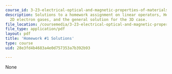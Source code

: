 ```yaml
---
course_id: 3-23-electrical-optical-and-magnetic-properties-of-materials-fall-2007
description: Solutions to a homework assignment on linear operators, Hermitian operators,
  2D electron gases, and the general solution for the 3D case.
file_location: /coursemedia/3-23-electrical-optical-and-magnetic-properties-of-materials-fall-2007/28e3fd4b4683a4e0d757353a7b392b93_sol1.pdf
file_type: application/pdf
layout: pdf
title: 'Homework #1 Solutions'
type: course
uid: 28e3fd4b4683a4e0d757353a7b392b93

---
```

None